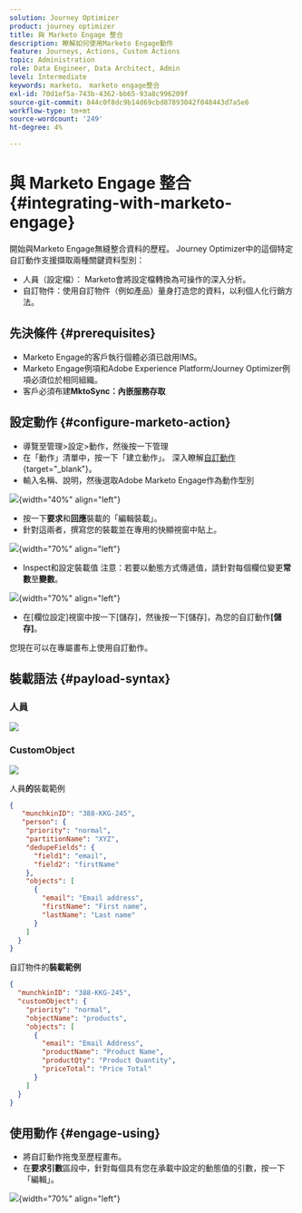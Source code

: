 ```yaml
---
solution: Journey Optimizer
product: journey optimizer
title: 與 Marketo Engage 整合
description: 瞭解如何使用Marketo Engage動作
feature: Journeys, Actions, Custom Actions
topic: Administration
role: Data Engineer, Data Architect, Admin
level: Intermediate
keywords: marketo， marketo engage整合
exl-id: 70d1ef5a-743b-4362-bb65-93a8c996209f
source-git-commit: 844c0f8dc9b14d69cbd87893042f048443d7a5e6
workflow-type: tm+mt
source-wordcount: '249'
ht-degree: 4%

---
```


# 與 Marketo Engage 整合 {#integrating-with-marketo-engage}

開始與Marketo Engage無縫整合資料的歷程。 Journey Optimizer中的這個特定自訂動作支援擷取兩種關鍵資料型別：

* 人員（設定檔）： Marketo會將設定檔轉換為可操作的深入分析。
* 自訂物件：使用自訂物件（例如產品）量身打造您的資料，以利個人化行銷方法。

## 先決條件 {#prerequisites}

* Marketo Engage的客戶執行個體必須已啟用IMS。
* Marketo Engage例項和Adobe Experience Platform/Journey Optimizer例項必須位於相同組織。
* 客戶必須布建&#x200B;**MktoSync：內嵌服務存取**

## 設定動作 {#configure-marketo-action}

* 導覽至管理>設定>動作，然後按一下管理
* 在「動作」清單中，按一下「建立動作」。 深入瞭解[自訂動作](../building-journeys/using-custom-actions.md){target="_blank"}。
* 輸入名稱、說明，然後選取Adobe Marketo Engage作為動作型別

![](assets/engage-customaction-creation.png){width="40%" align="left"}

* 按一下&#x200B;**要求**&#x200B;和&#x200B;**回應**&#x200B;裝載的「編輯裝載」。
* 針對這兩者，撰寫您的裝載並在專用的快顯視窗中貼上。

![](assets/engage-customaction-payload.png){width="70%" align="left"}

* Inspect和設定裝載值
注意：若要以動態方式傳遞值，請針對每個欄位變更&#x200B;**常數**&#x200B;至&#x200B;**變數**。

![](assets/engage-customaction-payload-fields.png){width="70%" align="left"}

* 在[欄位設定]視窗中按一下[儲存]，然後按一下[儲存]，為您的自訂動作&#x200B;**[儲存]**。**&#x200B;**

您現在可以在專屬畫布上使用自訂動作。


## 裝載語法 {#payload-syntax}

### 人員

![](assets/payload-person.png)

### CustomObject

![](assets/payload-customobject.png)


人員&#x200B;**的**&#x200B;裝載範例

```json
{
   "munchkinID": "388-KKG-245",  
   "person": {
    "priority": "normal",
    "partitionName": "XYZ",
    "dedupeFields": {
      "field1": "email",
      "field2": "firstName"
    },
    "objects": [
      {
        "email": "Email address",
        "firstName": "First name",
        "lastName": "Last name"
      }
    ]
  }
}
```

自訂物件的&#x200B;**裝載範例**

```json
{
  "munchkinID": "388-KKG-245", 
  "customObject": {
    "priority": "normal",
    "objectName": "products",
    "objects": [
      {
        "email": "Email Address",
        "productName": "Product Name",
        "productQty": "Product Quantity",
        "priceTotal": "Price Total"
      }
    ]
  }
}
```


## 使用動作 {#engage-using}

* 將自訂動作拖曳至歷程畫布。
* 在&#x200B;**要求引數**&#x200B;區段中，針對每個具有您在承載中設定的動態值的引數，按一下「編輯」。

![](assets/engage-use-canvas.png){width="70%" align="left"}

